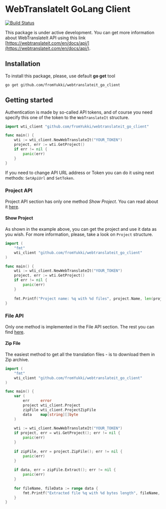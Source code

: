 # WebTranslateIt GoLang Client

[![Build Status](https://secure.travis-ci.org/fromYukki/webtranslateit_go_client.svg?branch=master)](http://travis-ci.org/fromYukki/webtranslateit_go_client)

This package is under active development. You can get more information about WebTranslateIt API using this link [https://webtranslateit.com/en/docs/api/](https://webtranslateit.com/en/docs/api/).

## Installation

To install this package, please, use default **go get** tool

    go get github.com/fromYukki/webtranslateit_go_client

## Getting started

Authentication is made by so-called API tokens, and of course you need specify this one of the token to the `WebTranslateIt` structure.

```go
import wti_client "github.com/fromYukki/webtranslateit_go_client"

func main() {
    wti := wti_client.NewWebTranslateIt("YOUR_TOKEN")
    project, err := wti.GetProject()
    if err != nil {
        panic(err)
    }
}
```

If you need to change API URL address or Token you can do it using next methods: `SetApiUrl` and `SetToken`.

### Project API

Project API section has only one method *Show Project*. You can read about it [here](https://webtranslateit.com/en/docs/api/project/).

#### Show Project

As shown in the example above, you can get the project and use it data as you wish. For more information, please, take a look on `Project` structure.

```go
import (
    "fmt"
    wti_client "github.com/fromYukki/webtranslateit_go_client"
)

func main() {
    wti := wti_client.NewWebTranslateIt("YOUR_TOKEN")
    project, err := wti.GetProject()
    if err != nil {
        panic(err)
    }
    
    fmt.Printf("Project name: %q with %d files", project.Name, len(project.ProjectFiles))
}
```
    
### File API

Only one method is implemented in the File API section. The rest you can find [here](https://webtranslateit.com/en/docs/api/file/).

#### Zip File

The easiest method to get all the translation files - is to download them in Zip archive.

```go
import (
    "fmt"
    wti_client "github.com/fromYukki/webtranslateit_go_client"
)

func main() {
    var (
        err     error
        project wti_client.Project
        zipFile wti_client.ProjectZipFile
        data	map[string][]byte
    )
    
    wti := wti_client.NewWebTranslateIt("YOUR_TOKEN")
    if project, err = wti.GetProject(); err != nil {
        panic(err)
    }
    
    if zipFile, err = project.ZipFile(); err != nil {
        panic(err)
    }
    
    if data, err = zipFile.Extract(); err != nil {
        panic(err)
    }
    
    for fileName, fileData := range data {
        fmt.Printf("Extracted file %q with %d bytes length", fileName, len(fileData))
    }
}
```
